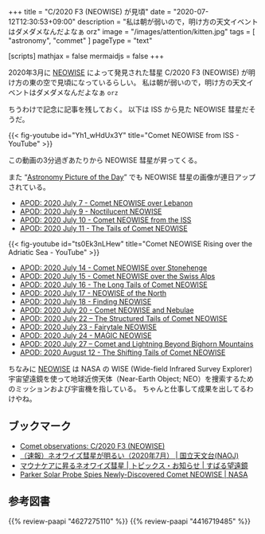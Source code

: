 +++
title = "C/2020 F3 (NEOWISE) が見頃"
date =  "2020-07-12T12:30:53+09:00"
description = "私は朝が弱いので，明け方の天文イベントはダメダメなんだよなぁ orz"
image = "/images/attention/kitten.jpg"
tags = [ "astronomy", "commet" ]
pageType = "text"

[scripts]
  mathjax = false
  mermaidjs = false
+++

2020年3月に [NEOWISE] によって発見された彗星 C/2020 F3 (NEOWISE) が明け方の東の空で見頃になっているらしい。
私は朝が弱いので，明け方の天文イベントはダメダメなんだよなぁ `orz`

ちうわけで記念に記事を残しておく。
以下は ISS から見た NEOWISE 彗星だそうだ。

{{< fig-youtube id="Yh1_wHdUx3Y" title="Comet NEOWISE from ISS - YouTube" >}}

この動画の3分過ぎあたりから NEOWISE 彗星が昇ってくる。

また “[Astronomy Picture of the Day](https://apod.nasa.gov/apod/)” でも NEOWISE 彗星の画像が連日アップされている。

- [APOD: 2020 July 7 - Comet NEOWISE over Lebanon](https://apod.nasa.gov/apod/ap200707.html)
- [APOD: 2020 July 9 - Noctilucent NEOWISE](https://apod.nasa.gov/apod/ap200709.html)
- [APOD: 2020 July 10 - Comet NEOWISE from the ISS](https://apod.nasa.gov/apod/ap200710.html)
- [APOD: 2020 July 11 - The Tails of Comet NEOWISE](https://apod.nasa.gov/apod/ap200711.html)

{{< fig-youtube id="ts0Ek3nLHew" title="Comet NEOWISE Rising over the Adriatic Sea - YouTube" >}} <!-- APOD: 2020 July 13 -->

- [APOD: 2020 July 14 - Comet NEOWISE over Stonehenge](https://apod.nasa.gov/apod/ap200714.html)
- [APOD: 2020 July 15 - Comet NEOWISE over the Swiss Alps](https://apod.nasa.gov/apod/ap200715.html)
- [APOD: 2020 July 16 - The Long Tails of Comet NEOWISE](https://apod.nasa.gov/apod/ap200716.html)
- [APOD: 2020 July 17 - NEOWISE of the North](https://apod.nasa.gov/apod/ap200717.html)
- [APOD: 2020 July 18 - Finding NEOWISE](https://apod.nasa.gov/apod/ap200718.html)
- [APOD: 2020 July 20 - Comet NEOWISE and Nebulae](https://apod.nasa.gov/apod/ap200720.html)
- [APOD: 2020 July 22 – The Structured Tails of Comet NEOWISE](https://apod.nasa.gov/apod/ap200722.html)
- [APOD: 2020 July 23 - Fairytale NEOWISE](https://apod.nasa.gov/apod/ap200723.html)
- [APOD: 2020 July 24 - MAGIC NEOWISE](https://apod.nasa.gov/apod/ap200724.html)
- [APOD: 2020 July 27 – Comet and Lightning Beyond Bighorn Mountains](https://apod.nasa.gov/apod/ap200727.html)
- [APOD: 2020 August 12 - The Shifting Tails of Comet NEOWISE](https://apod.nasa.gov/apod/ap200812.html)

ちなみに [NEOWISE] は NASA の WISE (Wide-field Infrared Survey Explorer) 宇宙望遠鏡を使って地球近傍天体（Near-Earth Object; NEO）を捜索するためのミッションおよび宇宙機を指している。
ちゃんと仕事して成果を出してるわけやね。

## ブックマーク

- [Comet observations: C/2020 F3 (NEOWISE)](https://lesia.obspm.fr/comets/lib/display-obs1.php?Num=22142)
- [（速報）ネオワイズ彗星が明るい（2020年7月） | 国立天文台(NAOJ)](https://www.nao.ac.jp/astro/sky/2020/07-topics05.html)
- [マウナケアに昇るネオワイズ彗星 | トピックス・お知らせ | すばる望遠鏡](https://subarutelescope.org/jp/news/topics/2020/07/08/2870.html)
- [Parker Solar Probe Spies Newly-Discovered Comet NEOWISE | NASA](https://www.nasa.gov/feature/goddard/2020/nasa-s-parker-solar-probe-spies-newly-discovered-comet-neowise/)

[NEOWISE]: https://www.nasa.gov/mission_pages/neowise/main/ "NEOWISE | NASA"

## 参考図書

{{% review-paapi "4627275110" %}} <!-- 天体物理学 -->
{{% review-paapi "4416719485" %}} <!-- 天文年鑑 2020年版 -->
